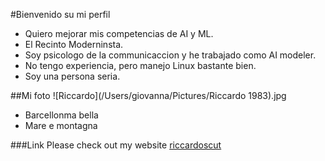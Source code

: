 #Bienvenido su mi perfil
- Quiero mejorar mis competencias de AI y ML.
- El Recinto Moderninsta.
- Soy psicologo de la communicaccion y he trabajado como AI modeler.
- No tengo experiencia, pero manejo Linux bastante bien.
- Soy una persona seria.

##Mi foto
![Riccardo](/Users/giovanna/Pictures/Riccardo 1983).jpg
- Barcellonma bella
- Mare e montagna

###Link
Please check out my website [riccardoscut](www.signaturestaking.com)
